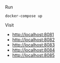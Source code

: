 Run

    docker-compose up

Visit

- [http://localhost:8081](http://localhost:8081)
- [http://localhost:8082](http://localhost:8082)
- [http://localhost:8083](http://localhost:8083)
- [http://localhost:8084](http://localhost:8084)
- [http://localhost:8085](http://localhost:8085)
